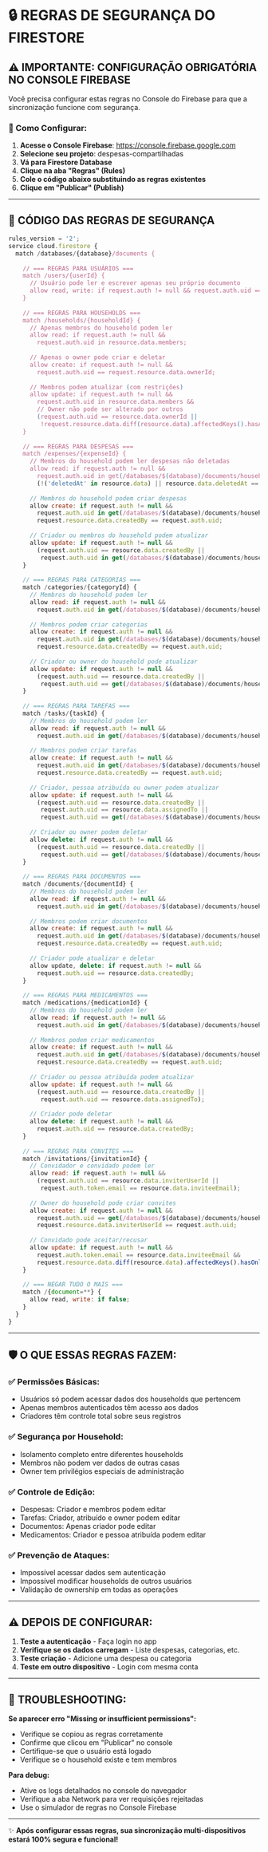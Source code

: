 # 🔒 REGRAS DE SEGURANÇA DO FIRESTORE

## ⚠️ IMPORTANTE: CONFIGURAÇÃO OBRIGATÓRIA NO CONSOLE FIREBASE

Você precisa configurar estas regras no Console do Firebase para que a sincronização funcione com segurança.

### 📍 Como Configurar:

1. **Acesse o Console Firebase**: https://console.firebase.google.com
2. **Selecione seu projeto**: despesas-compartilhadas  
3. **Vá para Firestore Database**
4. **Clique na aba "Regras" (Rules)**
5. **Cole o código abaixo substituindo as regras existentes**
6. **Clique em "Publicar" (Publish)**

---

## 🔐 CÓDIGO DAS REGRAS DE SEGURANÇA

```javascript
rules_version = '2';
service cloud.firestore {
  match /databases/{database}/documents {
    
    // === REGRAS PARA USUÁRIOS ===
    match /users/{userId} {
      // Usuário pode ler e escrever apenas seu próprio documento
      allow read, write: if request.auth != null && request.auth.uid == userId;
    }
    
    // === REGRAS PARA HOUSEHOLDS ===
    match /households/{householdId} {
      // Apenas membros do household podem ler
      allow read: if request.auth != null && 
        request.auth.uid in resource.data.members;
      
      // Apenas o owner pode criar e deletar
      allow create: if request.auth != null && 
        request.auth.uid == request.resource.data.ownerId;
      
      // Membros podem atualizar (com restrições)
      allow update: if request.auth != null && 
        request.auth.uid in resource.data.members &&
        // Owner não pode ser alterado por outros
        (request.auth.uid == resource.data.ownerId || 
         !request.resource.data.diff(resource.data).affectedKeys().hasAny(['ownerId']));
    }
    
    // === REGRAS PARA DESPESAS ===
    match /expenses/{expenseId} {
      // Membros do household podem ler despesas não deletadas
      allow read: if request.auth != null && 
        request.auth.uid in get(/databases/$(database)/documents/households/$(resource.data.householdId)).data.members &&
        (!('deletedAt' in resource.data) || resource.data.deletedAt == null);
      
      // Membros do household podem criar despesas
      allow create: if request.auth != null && 
        request.auth.uid in get(/databases/$(database)/documents/households/$(request.resource.data.householdId)).data.members &&
        request.resource.data.createdBy == request.auth.uid;
      
      // Criador ou membros do household podem atualizar
      allow update: if request.auth != null && 
        (request.auth.uid == resource.data.createdBy || 
         request.auth.uid in get(/databases/$(database)/documents/households/$(resource.data.householdId)).data.members);
    }
    
    // === REGRAS PARA CATEGORIAS ===
    match /categories/{categoryId} {
      // Membros do household podem ler
      allow read: if request.auth != null && 
        request.auth.uid in get(/databases/$(database)/documents/households/$(resource.data.householdId)).data.members;
      
      // Membros podem criar categorias
      allow create: if request.auth != null && 
        request.auth.uid in get(/databases/$(database)/documents/households/$(request.resource.data.householdId)).data.members &&
        request.resource.data.createdBy == request.auth.uid;
      
      // Criador ou owner do household pode atualizar
      allow update: if request.auth != null && 
        (request.auth.uid == resource.data.createdBy || 
         request.auth.uid == get(/databases/$(database)/documents/households/$(resource.data.householdId)).data.ownerId);
    }
    
    // === REGRAS PARA TAREFAS ===
    match /tasks/{taskId} {
      // Membros do household podem ler
      allow read: if request.auth != null && 
        request.auth.uid in get(/databases/$(database)/documents/households/$(resource.data.householdId)).data.members;
      
      // Membros podem criar tarefas
      allow create: if request.auth != null && 
        request.auth.uid in get(/databases/$(database)/documents/households/$(request.resource.data.householdId)).data.members &&
        request.resource.data.createdBy == request.auth.uid;
      
      // Criador, pessoa atribuída ou owner podem atualizar
      allow update: if request.auth != null && 
        (request.auth.uid == resource.data.createdBy || 
         request.auth.uid == resource.data.assignedTo ||
         request.auth.uid == get(/databases/$(database)/documents/households/$(resource.data.householdId)).data.ownerId);
      
      // Criador ou owner podem deletar
      allow delete: if request.auth != null && 
        (request.auth.uid == resource.data.createdBy || 
         request.auth.uid == get(/databases/$(database)/documents/households/$(resource.data.householdId)).data.ownerId);
    }
    
    // === REGRAS PARA DOCUMENTOS ===
    match /documents/{documentId} {
      // Membros do household podem ler
      allow read: if request.auth != null && 
        request.auth.uid in get(/databases/$(database)/documents/households/$(resource.data.householdId)).data.members;
      
      // Membros podem criar documentos
      allow create: if request.auth != null && 
        request.auth.uid in get(/databases/$(database)/documents/households/$(request.resource.data.householdId)).data.members &&
        request.resource.data.createdBy == request.auth.uid;
      
      // Criador pode atualizar e deletar
      allow update, delete: if request.auth != null && 
        request.auth.uid == resource.data.createdBy;
    }
    
    // === REGRAS PARA MEDICAMENTOS ===
    match /medications/{medicationId} {
      // Membros do household podem ler
      allow read: if request.auth != null && 
        request.auth.uid in get(/databases/$(database)/documents/households/$(resource.data.householdId)).data.members;
      
      // Membros podem criar medicamentos
      allow create: if request.auth != null && 
        request.auth.uid in get(/databases/$(database)/documents/households/$(request.resource.data.householdId)).data.members &&
        request.resource.data.createdBy == request.auth.uid;
      
      // Criador ou pessoa atribuída podem atualizar
      allow update: if request.auth != null && 
        (request.auth.uid == resource.data.createdBy || 
         request.auth.uid == resource.data.assignedTo);
      
      // Criador pode deletar
      allow delete: if request.auth != null && 
        request.auth.uid == resource.data.createdBy;
    }
    
    // === REGRAS PARA CONVITES ===
    match /invitations/{invitationId} {
      // Convidador e convidado podem ler
      allow read: if request.auth != null && 
        (request.auth.uid == resource.data.inviterUserId || 
         request.auth.token.email == resource.data.inviteeEmail);
      
      // Owner do household pode criar convites
      allow create: if request.auth != null && 
        request.auth.uid == get(/databases/$(database)/documents/households/$(request.resource.data.householdId)).data.ownerId &&
        request.resource.data.inviterUserId == request.auth.uid;
      
      // Convidado pode aceitar/recusar
      allow update: if request.auth != null && 
        request.auth.token.email == resource.data.inviteeEmail &&
        request.resource.data.diff(resource.data).affectedKeys().hasOnly(['status', 'acceptedAt']);
    }
    
    // === NEGAR TUDO O MAIS ===
    match /{document=**} {
      allow read, write: if false;
    }
  }
}
```

---

## 🛡️ O QUE ESSAS REGRAS FAZEM:

### ✅ **Permissões Básicas:**
- Usuários só podem acessar dados dos households que pertencem
- Apenas membros autenticados têm acesso aos dados
- Criadores têm controle total sobre seus registros

### ✅ **Segurança por Household:**
- Isolamento completo entre diferentes households  
- Membros não podem ver dados de outras casas
- Owner tem privilégios especiais de administração

### ✅ **Controle de Edição:**
- Despesas: Criador e membros podem editar
- Tarefas: Criador, atribuído e owner podem editar  
- Documentos: Apenas criador pode editar
- Medicamentos: Criador e pessoa atribuída podem editar

### ✅ **Prevenção de Ataques:**
- Impossível acessar dados sem autenticação
- Impossível modificar households de outros usuários
- Validação de ownership em todas as operações

---

## ⚠️ DEPOIS DE CONFIGURAR:

1. **Teste a autenticação** - Faça login no app
2. **Verifique se os dados carregam** - Liste despesas, categorias, etc.
3. **Teste criação** - Adicione uma despesa ou categoria
4. **Teste em outro dispositivo** - Login com mesma conta

---

## 🚨 TROUBLESHOOTING:

**Se aparecer erro "Missing or insufficient permissions":**
- Verifique se copiou as regras corretamente
- Confirme que clicou em "Publicar" no console
- Certifique-se que o usuário está logado
- Verifique se o household existe e tem membros

**Para debug:**
- Ative os logs detalhados no console do navegador
- Verifique a aba Network para ver requisições rejeitadas
- Use o simulador de regras no Console Firebase

---

✨ **Após configurar essas regras, sua sincronização multi-dispositivos estará 100% segura e funcional!**